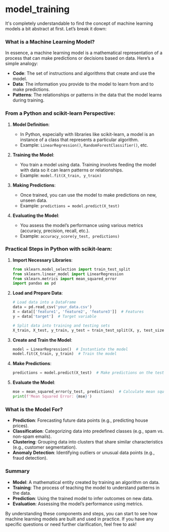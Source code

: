 # model_training

It's completely understandable to find the concept of machine learning models a bit abstract at first. Let’s break it down:

### What is a Machine Learning Model?

In essence, a machine learning model is a mathematical representation of a process that can make predictions or decisions based on data. Here’s a simple analogy:

- **Code**: The set of instructions and algorithms that create and use the model.
- **Data**: The information you provide to the model to learn from and to make predictions.
- **Patterns**: The relationships or patterns in the data that the model learns during training.

### From a Python and scikit-learn Perspective:

1. **Model Definition**:
   - In Python, especially with libraries like scikit-learn, a model is an instance of a class that represents a particular algorithm.
   - Example: `LinearRegression()`, `RandomForestClassifier()`, etc.

2. **Training the Model**:
   - You train a model using data. Training involves feeding the model with data so it can learn patterns or relationships.
   - Example: `model.fit(X_train, y_train)`

3. **Making Predictions**:
   - Once trained, you can use the model to make predictions on new, unseen data.
   - Example: `predictions = model.predict(X_test)`

4. **Evaluating the Model**:
   - You assess the model’s performance using various metrics (accuracy, precision, recall, etc.).
   - Example: `accuracy_score(y_test, predictions)`

### Practical Steps in Python with scikit-learn:

1. **Import Necessary Libraries**:
   ```python
   from sklearn.model_selection import train_test_split
   from sklearn.linear_model import LinearRegression
   from sklearn.metrics import mean_squared_error
   import pandas as pd
   ```

2. **Load and Prepare Data**:
   ```python
   # Load data into a DataFrame
   data = pd.read_csv('your_data.csv')
   X = data[['feature1', 'feature2', 'feature3']]  # Features
   y = data['target']  # Target variable

   # Split data into training and testing sets
   X_train, X_test, y_train, y_test = train_test_split(X, y, test_size=0.2, random_state=42)
   ```

3. **Create and Train the Model**:
   ```python
   model = LinearRegression()  # Instantiate the model
   model.fit(X_train, y_train)  # Train the model
   ```

4. **Make Predictions**:
   ```python
   predictions = model.predict(X_test)  # Make predictions on the test set
   ```

5. **Evaluate the Model**:
   ```python
   mse = mean_squared_error(y_test, predictions)  # Calculate mean squared error
   print(f'Mean Squared Error: {mse}')
   ```

### What is the Model For?

- **Prediction**: Forecasting future data points (e.g., predicting house prices).
- **Classification**: Categorizing data into predefined classes (e.g., spam vs. non-spam emails).
- **Clustering**: Grouping data into clusters that share similar characteristics (e.g., customer segmentation).
- **Anomaly Detection**: Identifying outliers or unusual data points (e.g., fraud detection).

### Summary

- **Model**: A mathematical entity created by training an algorithm on data.
- **Training**: The process of teaching the model to understand patterns in the data.
- **Prediction**: Using the trained model to infer outcomes on new data.
- **Evaluation**: Assessing the model’s performance using metrics.

By understanding these components and steps, you can start to see how machine learning models are built and used in practice. If you have any specific questions or need further clarification, feel free to ask!
